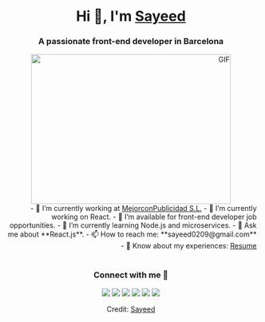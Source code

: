 <h1 align="center">Hi 👋, I'm <a href="https://github.com/sayeed0209" target="_blank">Sayeed</a></h1>

<h3 align="center">A passionate front-end developer in Barcelona</h3>
<div align="center">
<div>
  <a target="_blank" align="right"><img height="300" width="400" alt="GIF" src="https://media.giphy.com/media/SWoSkN6DxTszqIKEqv/giphy.gif"></a>
</div>
<div align="right">
 - 🔭 I’m currently working at <a href="https://mejorconpublicidad.com/" target="_blank">MejorconPublicidad S.L.</a>
 - 🌱 I’m currently working on React.
 - 🤝 I’m available for front-end developer job opportunities.
 - 🌱 I’m currently learning Node.js and microservices.
 - 💬 Ask me about **React.js**.
 - 📫 How to reach me: **sayeed0209@gmail.com**
 - 📄 Know about my experiences: <a href="https://github.com/sayeed0209/sayeed0209/blob/main/Front%20end%20Developer.pdf" target="_blank">Resume</a>
</div>
<br />
</div>
<h3 align="center">Connect with me 🤝 </h3>

<p align="center">
  <div align="center" class="icons-social">
    <a target="_blank" href="https://www.linkedin.com/in/sayeed0209/"><img src="https://img.icons8.com/doodle/40/000000/linkedin--v2.png" /></a>
    <a target="_blank" href="https://github.com/sayeed0209"><img src="https://img.icons8.com/doodle/40/000000/github--v1.png" /></a>
    <a target="_blank" href="https://stackoverflow.com/users/13633862/sayeed"><img src="https://img.icons8.com/external-tal-revivo-color-tal-revivo/40/000000/external-stack-overflow-is-a-question-and-answer-site-for-professional-logo-color-tal-revivo.png" /></a>
    <a target="_blank" href="https://sayeed-portfolio.netlify.app/"><img src="https://img.icons8.com/external-sketchy-juicy-fish/0.6x/external-blog-online-services-sketchy-sketchy-juicy-fish.png" /></a>
    <a target="_blank" href="https://twitter.com/abusaye63293191"><img src="https://img.icons8.com/doodle/1x/twitter-squared--v2.png" /></a>
    <a target="_blank" href="https://github.com/sayeed0209/sayeed0209/blob/main/Front%20end%20Developer.pdf"><img src="https://img.icons8.com/plasticine/0.5x/resume.png" /></a>
  </div>
</p>

<p align="center">Credit: <a href="https://github.com/sayeed0209">Sayeed</a></p>
